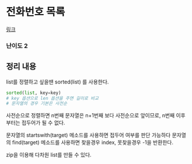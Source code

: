 # 전화번호 목록
[링크](https://programmers.co.kr/learn/courses/30/lessons/42577)

### 난이도 2

## 정리 내용

list를 정렬하고 싶을땐 sorted(list) 를 사용한다.

```python
sorted(list, key=key)
# key 옵션으로 len 옵션을 주면 길이로 비교
# 문자열의 경우 기본은 사전순
```

사전순으로 정렬하면 n번째 문자열은 n+1번째 보다 사전순으로 앞이므로, n번째 이후부터는 접두어가 될 수 없다.

문자열의 startswith(target) 메소드를 사용하면 접두어 여부를 판단 가능하다
문자열의 find(target) 메소드를 사용하면 찾을경우 index, 못찾을경우 -1을 반환한다.

zip을 이용해 다차원 list를 만들 수 있다.
